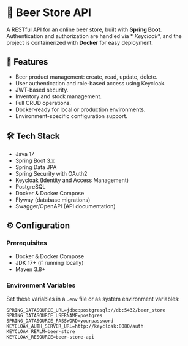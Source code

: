 # 🍺 Beer Store API

A RESTful API for an online beer store, built with **Spring Boot**. Authentication and authorization are handled via *
*Keycloak**, and the project is containerized with **Docker** for easy deployment.

## 🚀 Features

- Beer product management: create, read, update, delete.
- User authentication and role-based access using Keycloak.
- JWT-based security.
- Inventory and stock management.
- Full CRUD operations.
- Docker-ready for local or production environments.
- Environment-specific configuration support.

## 🛠️ Tech Stack

- Java 17
- Spring Boot 3.x
- Spring Data JPA
- Spring Security with OAuth2
- Keycloak (Identity and Access Management)
- PostgreSQL
- Docker & Docker Compose
- Flyway (database migrations)
- Swagger/OpenAPI (API documentation)

## ⚙️ Configuration

### Prerequisites

- Docker & Docker Compose
- JDK 17+ (if running locally)
- Maven 3.8+

### Environment Variables

Set these variables in a `.env` file or as system environment variables:

```env
SPRING_DATASOURCE_URL=jdbc:postgresql://db:5432/beer_store
SPRING_DATASOURCE_USERNAME=postgres
SPRING_DATASOURCE_PASSWORD=yourpassword
KEYCLOAK_AUTH_SERVER_URL=http://keycloak:8080/auth
KEYCLOAK_REALM=beer-store
KEYCLOAK_RESOURCE=beer-store-api
